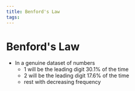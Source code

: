```yaml
---
title: Benford's Law
tags: 
---
```


# Benford's Law
- In a genuine dataset of numbers
	- 1 will be the leading digit 30.1% of the time
	- 2 will be the leading digit 17.6% of the time
	- rest with decreasing frequency












































































